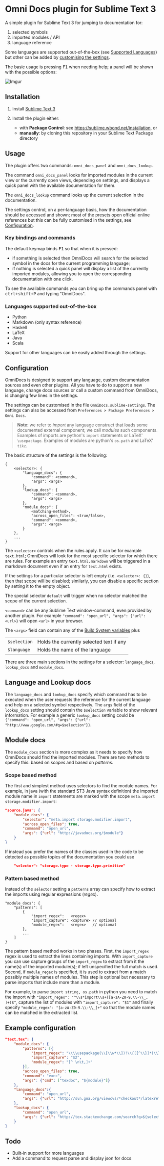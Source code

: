 # Omni Docs plugin for Sublime Text 3

A simple plugin for Sublime Text 3 for jumping to documentation for:

 1. selected symbols
 2. imported modules / API
 3. language reference

Some languages are supported out-of-the-box (see [Supported Languages](#languages-supported-out-of-the-box)) but other can be added by [customising the settings](#configuration).

The basic usage is pressing <kbd>F1</kbd> when needing help; a panel will be shown with the possible options:

![Imgur](http://i.imgur.com/61egV29.png)

## Installation

 1. Install [Sublime Text 3](http://www.sublimetext.com/3)
 2. Install the plugin either:
 
     - with **Package Control**: see <https://sublime.wbond.net/installation>, or
     - **manually**: by cloning this repository in your Sublime Text Package directory

## Usage

The plugin offers two commands: `omni_docs_panel` and `omni_docs_lookup`.

The command `omni_docs_panel` looks for imported modules in the current view or the currently open views, depending on settings, and displays a quick panel with the available documentation for them.

The `omni_docs_lookup` command looks up the current selection in the documentation.

The settings control, on a per-language basis, how the documentation should be accessed and shown; most of the presets open official online references but this can be fully customised in the settings, see [Configuration](#configuration).

### Key bindings and commands

The default keymap binds <kbd>F1</kbd> so that when it is pressed:

 * if something is selected then OmniDocs will search for the selected symbol in the docs for the current programming language;
 * if nothing is selected a quick panel will display a list of the currently imported modules, allowing you to open the corresponding documentation with one click.

To see the available commands you can bring up the commands panel with <kbd>ctrl+shift+P</kbd> and typing "OmniDocs".

### Languages supported out-of-the-box

 + Python
 + Markdown (only syntax reference)
 + Haskell
 + LaTeX
 + Java
 + Scala

Support for other languages can be easily added through the settings.

## Configuration

OmniDocs is designed to support any language, custom documentation sources and even other plugins. All you have to do to support a new language, change docs sources or call a custom command from OmniDocs, is changing few lines in the settings.

The settings can be customised in the file `OmniDocs.sublime-settings`. The settings can also be accessed from `Preferences > Package Preferences > Omni Docs`.

> **Note**: we refer to *import* any language construct that loads some documented external component; we call *modules* such components. Examples of imports are python's `import` statements or LaTeX' `\usepackage`. Examples of modules are python's `os.path` and LaTeX' `tikz`.

The basic structure of the settings is the following:

```
{
    <selector>: {
        "language_docs": {
            "command": <command>,
            "args": <args>
        },
        "lookup_docs": {
            "command": <command>,
            "args": <args>
        },
        "module_docs": {
            <matching-method>,
            "across_open_files": <true/false>,
            "command": <command>,
            "args": <args>           
        }
    },
    ...
}
```

The `<selector>` controls when the rules apply. It can be for example `text.html`; OmniDocs will look for the most specific selector for which there are rules. For example an entry `text.html.markdown` will be triggered in a markdown document even if an entry for `text.html` exists.

If the settings for a particular selector is left empty (i.e. `<selector>: {}`), then that scope will be disabled; similarly, you can disable a specific section by setting it to the empty object.

The special selector `default` will trigger when no selector matched the scope of the current selection.

`<command>` can be any Sublime Text window-command, even provided by another plugin. For example `"command": "open_url", "args": {"url": <url>}` will open `<url>` in your browser.

The `<args>` field can contain any of the [Build System variables](http://docs.sublimetext.info/en/latest/reference/build_systems.html#build-system-variables) plus

<table>
  <tr> <td><code>$selection</code></td><td>Holds the currently selected text if any</td> </tr>
  <tr> <td><code>$language</code></td><td>Holds the name of the language</td> </tr>
</table>

There are three main sections in the settings for a selector: `language_docs`, `lookup_docs` and `module_docs`.

## Language and Lookup docs

The `language_docs` and `lookup_docs` specify which command has to be executed when the user requests the reference for the current language and help on a selected symbol respectively.
The `args` field of the `lookup_docs` setting should contain the `$selection` variable to show relevant information. For example a generic `lookup_docs` setting could be `{"command": "open_url", "args": {"url": "http://www.google.com/#q=$selection"}}`.

## Module docs

The `module_docs` section is more complex as it needs to specify how OmniDocs should find the imported modules.
There are two methods to specify this: based on *scopes* and based on *patterns*.

### Scope based method

The first and simplest method uses selectors to find the module names.
For example, in java (with the standard ST3 Java syntax definition) the imported module name in `import` statements are marked with the scope `meta.import storage.modifier.import`:

```json
"source.java": {
    "module_docs": {
        "selector": "meta.import storage.modifier.import",
        "across_open_files": true,
        "command": "open_url",
        "args": {"url": "http://javadocs.org/$module"}
    }
}
```

If instead you prefer the names of the classes used in the code to be detected as possible topics of the documentation you could use

```json
    "selector": "storage.type - storage.type.primitive"
```

### Pattern based method

Instead of the `selector` setting a `patterns` array can specify how to extract the imports using regular expressions (*regex*).

```
"module_docs": {
    "patterns": [
        {
            "import_regex":   <regex>
            "import_capture": <capture> // optional
            "module_regex":   <regex>   // optional
        },
        ...
    ]
}
```

The pattern based method works in two phases.
First, the `import_regex` regex is used to extract the lines containing imports. With `import_capture` you can use capture groups of the `import_regex`  to extract from it the name(s) of the imported module(s); if left unspecified the full match is used.
Second, if `module_regex` is specified, it is used to extract from a match possibly multiple names of modules. This step is optional but necessary to parse imports that include more than a module.

For example, to parse `import string, os.path` in python you need to match the import with `"import_regex": "^\\s*import\\s+([a-zA-Z0-9.\\-\\_, ]+)$"`, capture the list of modules with `"import_capture": "$1"` and finally specify `"module_regex": "[a-zA-Z0-9.\\-\\_]+"` so that the module names can be matched in the extracted list.


## Example configuration

```json
"text.tex": {
    "module_docs": {
        "patterns": [{
            "import_regex": "\\\\usepackage(\\[\\w*\\])?\\{([^\\}]*)\\}",
            "import_capture": "$2",
            "module_regex": "[^ \n\t,]+"
        }],
        "across_open_files": true,
        "command": "exec",
        "args": {"cmd": ["texdoc", "${module}"]}
    },
    "language_docs":{
        "command": "open_url",
        "args": {"url": "http://svn.gna.org/viewcvs/*checkout*/latexrefman/trunk/latex2e.html"}
    },
    "lookup_docs": {
        "command": "open_url",
        "args": {"url": "http://tex.stackexchange.com/search?q=${selection}"}
    }
}
```

## Todo

 + Built-in support for more languages
 + Add a command to request parse and display json for docs
